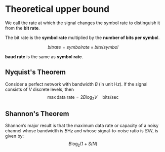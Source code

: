 # Theoretical upper bound


We call the rate at which the signal changes the symbol rate to distinguish it from the **bit rate**.

The bit rate is the **symbol rate** multiplied by the **number of bits per symbol**.

$$
	bitrate = symbolrate \times bits/symbol
$$

**baud rate** is the same as **symbol rate**.

## Nyquist's Theorem

Consider a perfect network with bandwidth $B$ (in unit $\mathrm Hz$). If the signal consists of $V$ discrete levels, then
$$
	\max \mathrm{data} \; \mathrm{rate} = 2B \log_2 V \quad \mathrm{bits/sec}
$$

## Shannon's Theorem
Shannon’s major result is that the maximum data rate or capacity of a noisy channel whose bandwidth is $B \mathrm Hz$ and whose signal-to-noise ratio is $S/N$, is given by:
$$
	B \log_2 (1 + S/N)
$$





